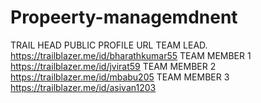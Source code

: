 # Propeerty-managemdnent
TRAIL HEAD PUBLIC PROFILE URL 
TEAM LEAD.    https://trailblazer.me/id/bharathkumar55
TEAM MEMBER 1 https://trailblazer.me/id/jvirat59
TEAM MEMBER 2 https://trailblazer.me/id/mbabu205 
TEAM MEMBER 3 https://trailblazer.me/id/asivan1203

